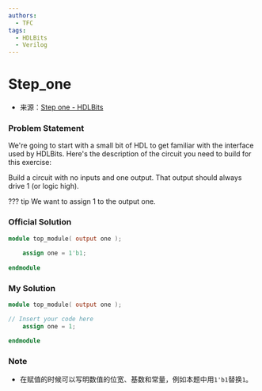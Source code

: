 ```yaml
---
authors:
  - TFC
tags:
  - HDLBits
  - Verilog
---
```

# Step_one
- 来源：[Step one - HDLBits](https://hdlbits.01xz.net/wiki/Step_one)

### Problem Statement

We're going to start with a small bit of HDL to get familiar with the interface used by HDLBits. Here's the description of the circuit you need to build for this exercise:

Build a circuit with no inputs and one output. That output should always drive 1 (or logic high).

??? tip
    We want to assign 1 to the output one.

### Official Solution
```Verilog
module top_module( output one );
	
	assign one = 1'b1;
	
endmodule
```

### My Solution
```Verilog
module top_module( output one );

// Insert your code here
    assign one = 1;

endmodule
```

### Note

- 在赋值的时候可以写明数值的位宽、基数和常量，例如本题中用`1'b1`替换`1`。
